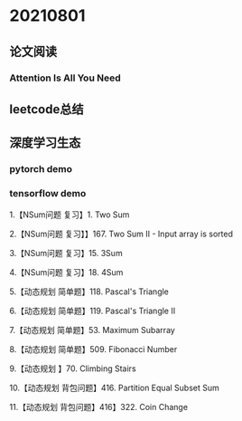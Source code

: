 # 20210801

## 论文阅读

### Attention Is All You Need


## leetcode总结


## 深度学习生态

### pytorch demo

### tensorflow demo



1.【NSum问题 复习】1. Two Sum 

2.【NSum问题 复习】】167. Two Sum II - Input array is sorted

3.【NSum问题 复习】15. 3Sum

4.【NSum问题 复习】18. 4Sum

5.【动态规划 简单题】118. Pascal's Triangle

6.【动态规划 简单题】119. Pascal's Triangle II

7.【动态规划 简单题】53. Maximum Subarray

8.【动态规划 简单题】509. Fibonacci Number

9.【动态规划 】70. Climbing Stairs

10.【动态规划 背包问题】416. Partition Equal Subset Sum

11.【动态规划 背包问题】416】322. Coin Change